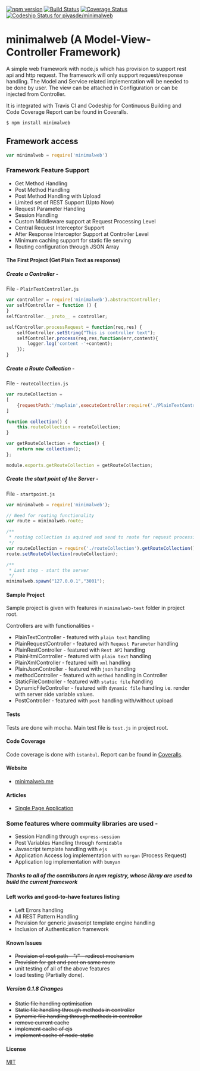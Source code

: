 [![npm version](https://badge.fury.io/js/minimalweb.svg)](http://badge.fury.io/js/minimalweb)
[![Build Status](https://travis-ci.org/piyasde/minimalweb.svg?branch=master)](https://travis-ci.org/piyasde/minimalweb.svg?branch=master)
[![Coverage Status](https://coveralls.io/repos/piyasde/minimalweb/badge.svg?branch=master)](https://coveralls.io/r/piyasde/minimalweb?branch=master)
[ ![Codeship Status for piyasde/minimalweb](https://codeship.com/projects/27b39020-9126-0132-1525-6e434ff849c7/status?branch=master)](https://codeship.com/projects/61652)

# minimalweb (A Model-View-Controller Framework)   
A simple web framework with node.js which has provision to support rest api and http request. 
The framework will only support request/response handling. 
The Model and Service related implementation will be needed to be done by user. 
The view can be attached in Configuration or can be injected from Controller.

It is integrated with Travis CI and Codeship for Continuous Building and Code Coverage Report can be found in Coveralls. 

```sh
$ npm install minimalweb
```

## Framework access

```js
var minimalweb = require('minimalweb')
```

### Framework Feature Support

*   Get Method Handling
*   Post Method Handling
*   Post Method Handling with Upload
*   Limited set of REST Support (Upto Now)
*   Request Parameter Handling
*   Session Handling
*   Custom Middleware support at Request Processing Level
*   Central Request Interceptor Support
*   After Response Interceptor Support at Controller Level
*   Minimum caching support for static file serving
*   Routing configuration through JSON Array

#### The First Project (Get Plain Text as response)

##### Create a Controller -

File - `PlainTextController.js`

```js
var controller = require('minimalweb').abstractController;
var selfController = function () {
}
selfController.__proto__ = controller;

selfController.processRequest = function(req,res) {
	selfController.setString("This is controller text");
	selfController.process(req,res,function(err,content){
		logger.log('content -'+content);
	});
}
```

##### Create a Route Collection -

File - `routeCollection.js`

```js
var routeCollection =
[
	{requestPath:'/mwplain',executeController:require('./PlainTextController').getPlainTextController(),format:"plain"}
]

function collection() {
    this.routeCollection = routeCollection;
}

var getRouteCollection = function() {
	return new collection();
};

module.exports.getRouteCollection = getRouteCollection;
```
##### Create the start point of the Server -

File - `startpoint.js`

```js
var minimalweb = require('minimalweb');

// Need for routing functionality
var route = minimalweb.route;

/**
 * routing collection is aquired and send to route for request processing 	
 */
var routeCollection = require('./routeCollection').getRouteCollection().routeCollection;
route.setRouteCollection(routeCollection);

/**
 * Last step - start the server
 */
minimalweb.spawn("127.0.0.1","3001");
```
#### Sample Project

Sample project is given with features in `minimalweb-test` folder in project root.

Controllers are with functionalities -
*   PlainTextController        - featured with `plain text` handling
*   PlainRequestController     - featured with `Request Parameter` handling
*   PlainRestController        - featured with `Rest API` handling
*   PlainHtmlController        - featured with `plain text` handling
*   PlainXmlController         - featured with `xml` handling
*   PlainJsonController        - featured with `json` handling
*   methodController           - featured with `method` handling in Controller
*   StaticFileController       - featured with `static file` handling
*   DynamicFileController      - featured with `dynamic file` handling i.e. render with server side variable values.
*   PostController             - featured with `post` handling with/without upload

#### Tests

Tests are done wih mocha. Main test file is `test.js` in project root.

#### Code Coverage

Code coverage is done with `istanbul`. Report can be found in [Coveralls](https://coveralls.io/r/piyasde/minimalweb).

#### Website

*   [minimalweb.me](http://www.minimalweb.me)

#### Articles

*   [Single Page Application](http://www.phloxblog.in/single-page-applcation-angularjs-minimalweb-node-mvc-mongodb)

### Some features where commuity libraries are used -
*   Session Handling through `express-session`
*   Post Variables Handling through `formidable`
*   Javascript template handling with `ejs`
*   Application Access log implementation with `morgan` (Process Request)
*   Application log implementation with `bunyan`

##### Thanks to all of the contributors in npm registry, whose libray are used to build the current framework

#### Left works and good-to-have features listing
*   Left Errors handling
*   All REST Pattern Handling 
*   Provision for generic javascript template engine handling
*   Inclusion of Authentication framework

#### Known Issues
*   ~~Provision of root path - "/" - redirect mechanism~~
*   ~~Provision for get and post on same route~~
*   unit testing of all of the above features
*   load testing (Partially done).

##### Version 0.1.8 Changes
* ~~Static file handling optimisation~~
* ~~Static file handling through methods in controller~~
* ~~Dynamic file handling through methods in controller~~
* ~~remove current cache~~
* ~~implement cache of ejs~~
* ~~implement cache of node-static~~

#### License

[MIT](https://github.com/piyasde/minimalweb/blob/master/LICENSE)

